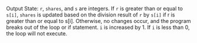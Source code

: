 Output State: `r`, `shares`, and `s` are integers. If `r` is greater than or equal to `s[i]`, `shares` is updated based on the division result of `r` by `s[i]` if r is greater than or equal to s[i]. Otherwise, no changes occur, and the program breaks out of the loop or if statement. `i` is increased by 1. If `i` is less than 0, the loop will not execute.